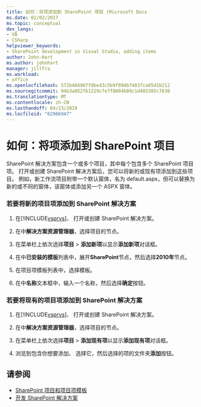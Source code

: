 ```yaml
---
title: 如何：将项添加到 SharePoint 项目 |Microsoft Docs
ms.date: 02/02/2017
ms.topic: conceptual
dev_langs:
- VB
- CSharp
helpviewer_keywords:
- SharePoint development in Visual Studio, adding items
author: John-Hart
ms.author: johnhart
manager: jillfra
ms.workload:
- office
ms.openlocfilehash: 572b466907fdbe43c5b9f094b74837ca05d1b212
ms.sourcegitcommit: 94b3a052fb1229c7e7f8804b09c1d403385c7630
ms.translationtype: MT
ms.contentlocale: zh-CN
ms.lasthandoff: 04/23/2019
ms.locfileid: "62966947"
---
```

# <a name="how-to-add-items-to-a-sharepoint-project"></a>如何：将项添加到 SharePoint 项目
  SharePoint 解决方案包含一个或多个项目，其中每个包含多个 SharePoint 项目项。 打开或创建 SharePoint 解决方案后，您可以将新的或现有项添加到这些项目。 例如，新工作流项目附带一个默认窗体，名为 default.aspx，但可以替换为新的或不同的窗体，该窗体或添加另一个 ASPX 窗体。

### <a name="to-add-a-new-project-item-to-a-sharepoint-solution"></a>若要将新的项目项添加到 SharePoint 解决方案

1. 在[!INCLUDE[vsprvs](../sharepoint/includes/vsprvs-md.md)]、 打开或创建 SharePoint 解决方案。

2. 在中**解决方案资源管理器**，选择项目的节点。

3. 在菜单栏上依次选择**项目** > **添加新项**以显示**添加新项**对话框。

4. 在中**已安装的模板**列表中，展开**SharePoint**节点，然后选择**2010年**节点。

5. 在项目项模板列表中，选择模板。

6. 在中**名称**文本框中，输入一个名称，然后选择**确定**按钮。

### <a name="to-add-an-existing-project-item-to-a-sharepoint-solution"></a>若要将现有的项目项添加到 SharePoint 解决方案

1. 在[!INCLUDE[vsprvs](../sharepoint/includes/vsprvs-md.md)]、 打开或创建 SharePoint 解决方案。

2. 在中**解决方案资源管理器**，选择项目的节点。

3. 在菜单栏上依次选择**项目** > **添加现有项**以显示**添加现有项**对话框。

4. 浏览到包含你想要添加、 选择它，然后选择的项的文件夹**添加**按钮。

## <a name="see-also"></a>请参阅
- [SharePoint 项目和项目项模板](../sharepoint/sharepoint-project-and-project-item-templates.md)
- [开发 SharePoint 解决方案](../sharepoint/developing-sharepoint-solutions.md)
